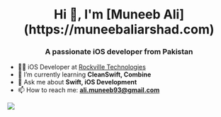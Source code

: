 <h1 align="center">Hi 👋, I'm [Muneeb Ali](https://muneebaliarshad.com)</h1>
<h3 align="center">A passionate iOS developer from Pakistan</h3>


- 👨‍💻 iOS Developer at [Rockville Technologies](https://rockvilletech.com) 
- 🌱 I’m currently learning **CleanSwift, Combine**
- 💬 Ask me about **Swift, iOS Development**
- 📫 How to reach me: **ali.muneeb93@gmail.com**


<img align='left' src="https://github-readme-stats.vercel.app/api?username=Muneebaliarshad&show_icons=true&theme=synthwave">
